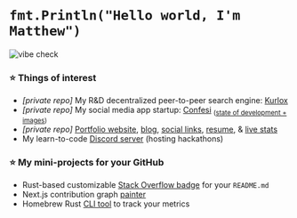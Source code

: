 # `fmt.Println("Hello world, I'm Matthew")`
![vibe check](https://github.com/mattrltrent/random_assets/actions/workflows/unit_tests.yml/badge.svg) 
### ⭐️ Things of interest

- *[private repo]* My R&D decentralized peer-to-peer search engine: [Kurlox](https://kurlox.com)
- *[private repo]* My social media app startup: [Confesi](https://confesi.com) <sub>([state of development + images](https://matthewtrent.me/articles/state-of-confesi))</sub>
- *[private repo]* [Portfolio website](https://matthewtrent.me), [blog](https://matthewtrent.me/articles), [social links](https://matthewtrent.me/socials), [resume](https://matthewtrent.me/resume.pdf), & [live stats](https://matthewtrent.me/stats)
- My learn-to-code [Discord server](https://discord.gg/cWHnQFSfMy) (hosting hackathons)

### ⭐️ My mini-projects for your GitHub

- Rust-based customizable [Stack Overflow badge](https://github.com/mattrltrent/stackoverflow_badge) for your `README.md` 
- Next.js contribution graph [painter](https://github.com/mattrltrent/github_painter)
- Homebrew Rust [CLI tool](https://github.com/mattrltrent/ghloc) to track your metrics
